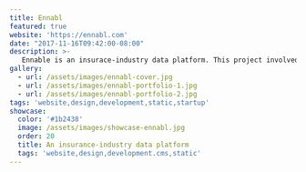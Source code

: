 ```yaml
---
title: Ennabl
featured: true
website: 'https://ennabl.com'
date: "2017-11-16T09:42:00-08:00"
description: >-
   Ennable is an insurace-industry data platform. This project involved the design of a new website and brand guide, along with the development of the website. This is a static website using Jekyll as a static site generator and Netlify CMS for content management. 
gallery:
  - url: /assets/images/ennabl-cover.jpg
  - url: /assets/images/ennabl-portfolio-1.jpg
  - url: /assets/images/ennabl-portfolio-2.jpg
tags: 'website,design,development,static,startup'
showcase:
  color: '#1b2438'
  image: /assets/images/showcase-ennabl.jpg
  order: 20
  title: An insurance-industry data platform
  tags: 'website,design,development.cms,static'
---
```


